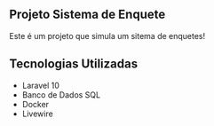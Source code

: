 
## Projeto Sistema de Enquete
Este é um projeto que simula um sitema de enquetes!

## Tecnologias Utilizadas
- Laravel 10
- Banco de Dados SQL
- Docker
- Livewire

